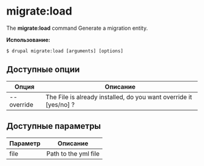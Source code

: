 # migrate:load
The **migrate:load** command Generate a migration entity.

**Использование:**
```
$ drupal migrate:load [arguments] [options] 
```

## Доступные опции
Опция | Описание
-------|-------------
--override | The File is already installed, do you want override it [yes/no] ?

## Доступные параметры
Параметр | Описание
---------|-------------
file | Path to the yml file
